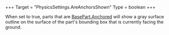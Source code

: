 +++
Target = "PhysicsSettings.AreAnchorsShown"
Type = boolean
+++

When set to true, parts that are [BasePart.Anchored](https://developer.roblox.com/api-reference/property/BasePart/Anchored) will show a gray surface outline on the surface of the part's bounding box that is currently facing the ground.